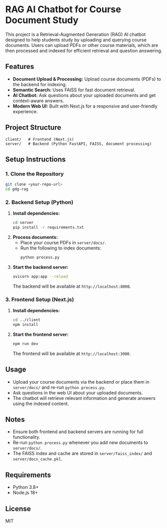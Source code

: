 # RAG AI Chatbot for Course Document Study

This project is a Retrieval-Augmented Generation (RAG) AI chatbot designed to help students study by uploading and querying course documents. Users can upload PDFs or other course materials, which are then processed and indexed for efficient retrieval and question answering.

## Features

- **Document Upload & Processing:** Upload course documents (PDFs) to the backend for indexing.
- **Semantic Search:** Uses FAISS for fast document retrieval.
- **AI Chatbot:** Ask questions about your uploaded documents and get context-aware answers.
- **Modern Web UI:** Built with Next.js for a responsive and user-friendly experience.

## Project Structure

```
client/   # Frontend (Next.js)
server/   # Backend (Python FastAPI, FAISS, document processing)
```

## Setup Instructions

### 1. Clone the Repository

```bash
git clone <your-repo-url>
cd gdg-rag
```

### 2. Backend Setup (Python)

1. **Install dependencies:**
   ```bash
   cd server
   pip install -r requirements.txt
   ```
2. **Process documents:**
   - Place your course PDFs in `server/docs/`.
   - Run the following to index documents:
     ```bash
     python process.py
     ```
3. **Start the backend server:**
   ```bash
   uvicorn app:app --reload
   ```
   The backend will be available at `http://localhost:8000`.

### 3. Frontend Setup (Next.js)

1. **Install dependencies:**
   ```bash
   cd ../client
   npm install
   ```
2. **Start the frontend server:**
   ```bash
   npm run dev
   ```
   The frontend will be available at `http://localhost:3000`.

## Usage

- Upload your course documents via the backend or place them in `server/docs/` and re-run `python process.py`.
- Ask questions in the web UI about your uploaded documents.
- The chatbot will retrieve relevant information and generate answers using the indexed content.

## Notes

- Ensure both frontend and backend servers are running for full functionality.
- Re-run `python process.py` whenever you add new documents to `server/docs/`.
- The FAISS index and cache are stored in `server/faiss_index/` and `server/docs_cache.pkl`.

## Requirements

- Python 3.8+
- Node.js 18+

## License

MIT
